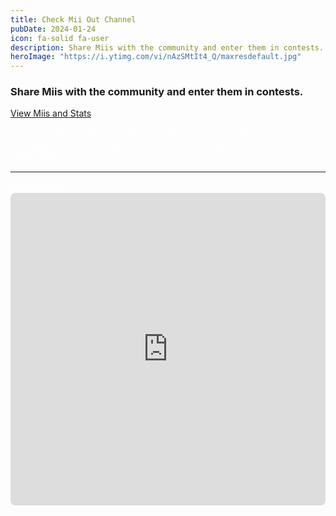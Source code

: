 ```yaml
---
title: Check Mii Out Channel
pubDate: 2024-01-24
icon: fa-solid fa-user
description: Share Miis with the community and enter them in contests.
heroImage: "https://i.ytimg.com/vi/nAzSMtIt4_Q/maxresdefault.jpg"
---
```


### Share Miis with the community and enter them in contests.

<a href="https://mii.rc24.xyz/" style="margin-top:5px; width:100%;" class="btn btn-success"> View Miis and Stats</a>

<div style="font-family: system-ui; color:white;">
The Check Mii Out Channel/Mii Contest Channel is available with RiiConnect24! You can post your favorite Miis for the whole RiiConnect24 community to see.
</div>

<hr>

<div style="font-family: system-ui; color:white;"><i class="fab fa-youtube" aria-hidden="true"></i> Watch Video</div>

<iframe src="https://www.youtube.com/embed/O7PhBhvwO-s" frameborder="0" style="border-radius:8px;" width="100%" height="500" allow="autoplay; encrypted-media" allowfullscreen></iframe>
